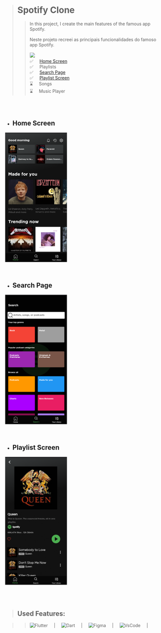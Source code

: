 > # Spotify Clone
>> In this project, I create the main features of the famous app Spotify.<br>  <br> Neste projeto recreei as principais funcionalidades do famoso app Spotify. <br> <br>
>> <img src="http://img.shields.io/static/v1?label=STATUS&message=%20Developing&color=darkgreen&style=for-the-badge"/> <br>
>>✅ $~~~$ [Home Screen](#home-screen) <br>
✅ $~~~$ Playlists <br>
✅ $~~~$ [Search Page](#search-page) <br>
✅ $~~~$ [Playlist Screen](#playlist-screen) <br>
⌛ $~~~$ Songs <br>
⌛ $~~~$ Music Player
<br>
<br>                                                   
 



 * ## Home Screen
<img width="200" src="assets/readme/home_screen-screenshot.png"><br> 

<br>

 * ## Search Page
<img width="200" src="assets/readme/search_screen-screenshot.png"><br>

<br>


 * ## Playlist Screen
<img width="200" src="assets/readme/playlist_screen-screenshot.png">

<br><br>


>## Used Features: 
<div>

>><img width="5%" alt="Flutter" src="https://cdn.iconscout.com/icon/free/png-256/flutter-3629369-3032362.png"> $~~~$ | $~~~$
<img width="5%" alt="Dart" src="https://avatars.githubusercontent.com/u/1609975?s=280&v=4"> $~~~$ | $~~~$
<img width="5%" alt="Figma" src="https://cdn.jsdelivr.net/gh/devicons/devicon/icons/figma/figma-original.svg"> $~~~$ | $~~~$
<img width="6%" alt="VsCode" src="https://cdn.jsdelivr.net/gh/devicons/devicon/icons/vscode/vscode-original.svg"> $~~~$ |

</div>



